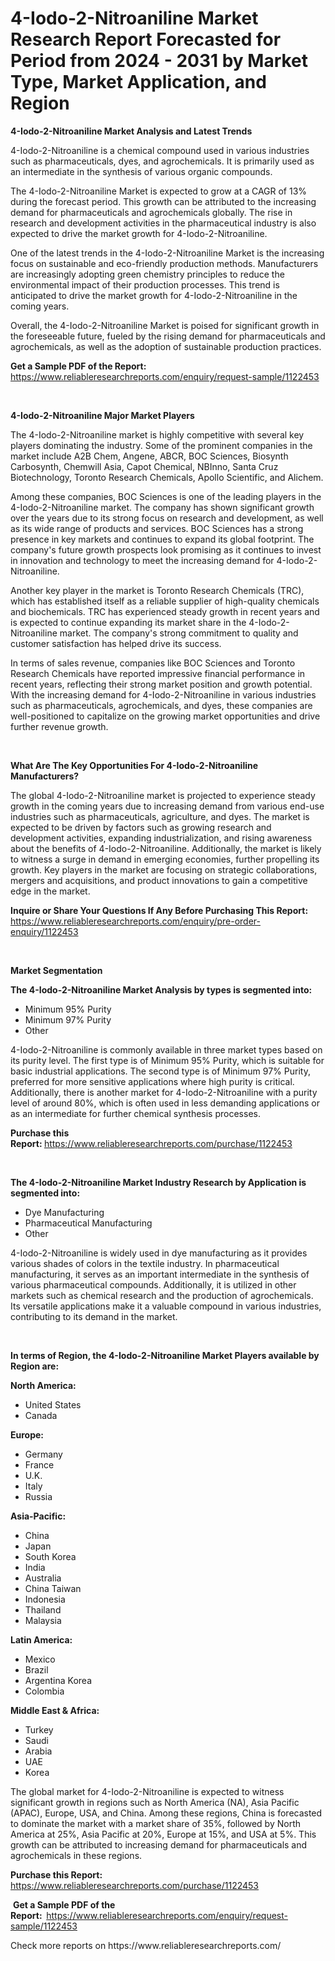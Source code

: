 <p><h1>4-Iodo-2-Nitroaniline Market Research Report Forecasted for Period from 2024 -  2031 by Market Type, Market Application, and Region</h1></p><p><strong>4-Iodo-2-Nitroaniline Market Analysis and Latest Trends</strong></p>
<p><p>4-Iodo-2-Nitroaniline is a chemical compound used in various industries such as pharmaceuticals, dyes, and agrochemicals. It is primarily used as an intermediate in the synthesis of various organic compounds.</p><p>The 4-Iodo-2-Nitroaniline Market is expected to grow at a CAGR of 13% during the forecast period. This growth can be attributed to the increasing demand for pharmaceuticals and agrochemicals globally. The rise in research and development activities in the pharmaceutical industry is also expected to drive the market growth for 4-Iodo-2-Nitroaniline.</p><p>One of the latest trends in the 4-Iodo-2-Nitroaniline Market is the increasing focus on sustainable and eco-friendly production methods. Manufacturers are increasingly adopting green chemistry principles to reduce the environmental impact of their production processes. This trend is anticipated to drive the market growth for 4-Iodo-2-Nitroaniline in the coming years.</p><p>Overall, the 4-Iodo-2-Nitroaniline Market is poised for significant growth in the foreseeable future, fueled by the rising demand for pharmaceuticals and agrochemicals, as well as the adoption of sustainable production practices.</p></p>
<p><strong>Get a Sample PDF of the Report:&nbsp;</strong> <a href="https://www.reliableresearchreports.com/enquiry/request-sample/1122453">https://www.reliableresearchreports.com/enquiry/request-sample/1122453</a></p>
<p>&nbsp;</p>
<p><strong>4-Iodo-2-Nitroaniline Major Market Players</strong></p>
<p><p>The 4-Iodo-2-Nitroaniline market is highly competitive with several key players dominating the industry. Some of the prominent companies in the market include A2B Chem, Angene, ABCR, BOC Sciences, Biosynth Carbosynth, Chemwill Asia, Capot Chemical, NBInno, Santa Cruz Biotechnology, Toronto Research Chemicals, Apollo Scientific, and Alichem.</p><p>Among these companies, BOC Sciences is one of the leading players in the 4-Iodo-2-Nitroaniline market. The company has shown significant growth over the years due to its strong focus on research and development, as well as its wide range of products and services. BOC Sciences has a strong presence in key markets and continues to expand its global footprint. The company's future growth prospects look promising as it continues to invest in innovation and technology to meet the increasing demand for 4-Iodo-2-Nitroaniline.</p><p>Another key player in the market is Toronto Research Chemicals (TRC), which has established itself as a reliable supplier of high-quality chemicals and biochemicals. TRC has experienced steady growth in recent years and is expected to continue expanding its market share in the 4-Iodo-2-Nitroaniline market. The company's strong commitment to quality and customer satisfaction has helped drive its success.</p><p>In terms of sales revenue, companies like BOC Sciences and Toronto Research Chemicals have reported impressive financial performance in recent years, reflecting their strong market position and growth potential. With the increasing demand for 4-Iodo-2-Nitroaniline in various industries such as pharmaceuticals, agrochemicals, and dyes, these companies are well-positioned to capitalize on the growing market opportunities and drive further revenue growth.</p></p>
<p>&nbsp;</p>
<p><strong>What Are The Key Opportunities For 4-Iodo-2-Nitroaniline Manufacturers?</strong></p>
<p><p>The global 4-Iodo-2-Nitroaniline market is projected to experience steady growth in the coming years due to increasing demand from various end-use industries such as pharmaceuticals, agriculture, and dyes. The market is expected to be driven by factors such as growing research and development activities, expanding industrialization, and rising awareness about the benefits of 4-Iodo-2-Nitroaniline. Additionally, the market is likely to witness a surge in demand in emerging economies, further propelling its growth. Key players in the market are focusing on strategic collaborations, mergers and acquisitions, and product innovations to gain a competitive edge in the market.</p></p>
<p><strong>Inquire or Share Your Questions If Any Before Purchasing This Report:</strong> <a href="https://www.reliableresearchreports.com/enquiry/pre-order-enquiry/1122453">https://www.reliableresearchreports.com/enquiry/pre-order-enquiry/1122453</a></p>
<p>&nbsp;</p>
<p><strong>Market Segmentation</strong></p>
<p><strong>The 4-Iodo-2-Nitroaniline Market Analysis by types is segmented into:</strong></p>
<p><ul><li>Minimum 95% Purity</li><li>Minimum 97% Purity</li><li>Other</li></ul></p>
<p><p>4-Iodo-2-Nitroaniline is commonly available in three market types based on its purity level. The first type is of Minimum 95% Purity, which is suitable for basic industrial applications. The second type is of Minimum 97% Purity, preferred for more sensitive applications where high purity is critical. Additionally, there is another market for 4-Iodo-2-Nitroaniline with a purity level of around 80%, which is often used in less demanding applications or as an intermediate for further chemical synthesis processes.</p></p>
<p><strong>Purchase this Report:&nbsp;</strong><a href="https://www.reliableresearchreports.com/purchase/1122453">https://www.reliableresearchreports.com/purchase/1122453</a></p>
<p>&nbsp;</p>
<p><strong>The 4-Iodo-2-Nitroaniline Market Industry Research by Application is segmented into:</strong></p>
<p><ul><li>Dye Manufacturing</li><li>Pharmaceutical Manufacturing</li><li>Other</li></ul></p>
<p><p>4-Iodo-2-Nitroaniline is widely used in dye manufacturing as it provides various shades of colors in the textile industry. In pharmaceutical manufacturing, it serves as an important intermediate in the synthesis of various pharmaceutical compounds. Additionally, it is utilized in other markets such as chemical research and the production of agrochemicals. Its versatile applications make it a valuable compound in various industries, contributing to its demand in the market.</p></p>
<p>&nbsp;</p>
<p><strong>In terms of Region, the 4-Iodo-2-Nitroaniline Market Players available by Region are:</strong></p>
<p>
    <p> <strong> North America: </strong>
        <ul>
            <li>United States</li>
            <li>Canada</li>
        </ul>
        </p> 
    <p> <strong> Europe: </strong>
        <ul>
            <li>Germany</li>
            <li>France</li>
            <li>U.K.</li>
            <li>Italy</li>
            <li>Russia</li>
        </ul>
        </p> 
    <p> <strong> Asia-Pacific: </strong>
        <ul>
            <li>China</li>
            <li>Japan</li>
            <li>South Korea</li>
            <li>India</li>
            <li>Australia</li>
            <li>China Taiwan</li>
            <li>Indonesia</li>
            <li>Thailand</li>
            <li>Malaysia</li>
        </ul>
        </p> 
    <p> <strong> Latin America: </strong>
        <ul>
            <li>Mexico</li>
            <li>Brazil</li>
            <li>Argentina Korea</li>
            <li>Colombia</li>
        </ul>
        </p> 
    <p> <strong> Middle East & Africa: </strong>
        <ul>
            <li>Turkey</li>
            <li>Saudi</li>
            <li>Arabia</li>
            <li>UAE</li>
            <li>Korea</li>
        </ul>
    </p>
    </p>
<p><p>The global market for 4-Iodo-2-Nitroaniline is expected to witness significant growth in regions such as North America (NA), Asia Pacific (APAC), Europe, USA, and China. Among these regions, China is forecasted to dominate the market with a market share of 35%, followed by North America at 25%, Asia Pacific at 20%, Europe at 15%, and USA at 5%. This growth can be attributed to increasing demand for pharmaceuticals and agrochemicals in these regions.</p></p>
<p><strong>Purchase this Report: </strong><a href="https://www.reliableresearchreports.com/purchase/1122453">https://www.reliableresearchreports.com/purchase/1122453</a></p>
<p>&nbsp;<strong>Get a Sample PDF of the Report:&nbsp;&nbsp;</strong><a href="https://www.reliableresearchreports.com/enquiry/request-sample/1122453">https://www.reliableresearchreports.com/enquiry/request-sample/1122453</a></p>
<p><strong></strong></p>
<p>Check more reports on https://www.reliableresearchreports.com/</p>